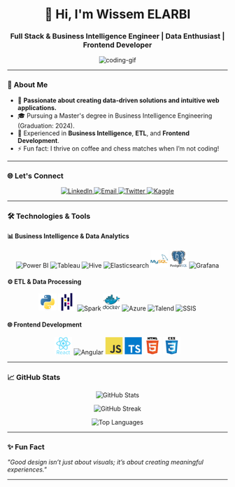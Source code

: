 <h1 align="center">👋 Hi, I'm Wissem ELARBI</h1>
<h3 align="center">Full Stack & Business Intelligence Engineer | Data Enthusiast | Frontend Developer</h3>

<p align="center">
  <img src="https://media.giphy.com/media/qgQUggAC3Pfv687qPC/giphy.gif" width="600" height="300" alt="coding-gif">
</p>

---

### 🎯 **About Me**

- 🚀 **Passionate about creating data-driven solutions and intuitive web applications.**
- 🎓 Pursuing a Master's degree in Business Intelligence Engineering (Graduation: 2024).
- 💼 Experienced in **Business Intelligence**, **ETL**, and **Frontend Development**.
- ⚡ Fun fact: I thrive on coffee and chess matches when I’m not coding!

---

### 🌐 **Let's Connect**

<p align="center">
  <a href="https://linkedin.com/in/wissem-elarbi" target="_blank">
    <img src="https://img.shields.io/badge/LinkedIn-%230077B5.svg?style=for-the-badge&logo=linkedin&logoColor=white" alt="LinkedIn">
  </a>
  <a href="mailto:wissem.elarbi@esprit.tn" target="_blank">
    <img src="https://img.shields.io/badge/Email-%23D14836.svg?style=for-the-badge&logo=gmail&logoColor=white" alt="Email">
  </a>
  <a href="https://twitter.com/wissem-elarbi" target="_blank">
    <img src="https://img.shields.io/badge/Twitter-%231DA1F2.svg?style=for-the-badge&logo=twitter&logoColor=white" alt="Twitter">
  </a>
  <a href="https://kaggle.com/wissemelarbi" target="_blank">
    <img src="https://img.shields.io/badge/Kaggle-%230F4B89.svg?style=for-the-badge&logo=kaggle&logoColor=white" alt="Kaggle">
  </a>
</p>

---

### 🛠️ **Technologies & Tools**

#### **📊 Business Intelligence & Data Analytics**
<p align="center">
  <img src="https://www.vectorlogo.zone/logos/microsoft_powerbi/microsoft_powerbi-icon.svg" width="40" alt="Power BI" />
  <img src="https://www.vectorlogo.zone/logos/tableau/tableau-icon.svg" width="40" alt="Tableau" />
  <img src="https://www.vectorlogo.zone/logos/apache_hive/apache_hive-icon.svg" width="40" alt="Hive" />
  <img src="https://www.vectorlogo.zone/logos/elastic/elastic-icon.svg" width="40" alt="Elasticsearch" />
  <img src="https://raw.githubusercontent.com/devicons/devicon/master/icons/mysql/mysql-original-wordmark.svg" width="40" alt="MySQL" />
  <img src="https://raw.githubusercontent.com/devicons/devicon/master/icons/postgresql/postgresql-original-wordmark.svg" width="40" alt="PostgreSQL" />
  <img src="https://www.vectorlogo.zone/logos/grafana/grafana-icon.svg" width="40" alt="Grafana" />
</p>

#### **⚙️ ETL & Data Processing**
<p align="center">
  <img src="https://raw.githubusercontent.com/devicons/devicon/master/icons/python/python-original.svg" width="40" alt="Python" />
  <img src="https://raw.githubusercontent.com/devicons/devicon/2ae2a900d2f041da66e950e4d48052658d850630/icons/pandas/pandas-original.svg" width="40" alt="Pandas" />
  <img src="https://www.vectorlogo.zone/logos/apache_spark/apache_spark-icon.svg" width="40" alt="Spark" />
  <img src="https://raw.githubusercontent.com/devicons/devicon/master/icons/docker/docker-original-wordmark.svg" width="40" alt="Docker" />
  <img src="https://www.vectorlogo.zone/logos/microsoft_azure/microsoft_azure-icon.svg" width="40" alt="Azure" />
  <img src="https://www.vectorlogo.zone/logos/talend/talend-icon.svg" width="40" alt="Talend" />
  <img src="https://upload.wikimedia.org/wikipedia/commons/4/4f/Microsoft_SQL_Server_Integration_Services_Logo.png" width="40" alt="SSIS" />
</p>


#### **🌐 Frontend Development**
<p align="center">
  <img src="https://raw.githubusercontent.com/devicons/devicon/master/icons/react/react-original-wordmark.svg" width="40" alt="React" />
  <img src="https://angular.io/assets/images/logos/angular/angular.svg" width="40" alt="Angular" />
  <img src="https://raw.githubusercontent.com/devicons/devicon/master/icons/javascript/javascript-original.svg" width="40" alt="JavaScript" />
  <img src="https://raw.githubusercontent.com/devicons/devicon/master/icons/typescript/typescript-original.svg" width="40" alt="TypeScript" />
  <img src="https://raw.githubusercontent.com/devicons/devicon/master/icons/html5/html5-original-wordmark.svg" width="40" alt="HTML5" />
  <img src="https://raw.githubusercontent.com/devicons/devicon/master/icons/css3/css3-original-wordmark.svg" width="40" alt="CSS3" />
</p>

---

### 📈 **GitHub Stats**

<p align="center">
  <img src="https://github-readme-stats.vercel.app/api?username=wissemelarbi11&show_icons=true&locale=en&theme=radical" alt="GitHub Stats" />
</p>

<p align="center">
  <img src="https://github-readme-streak-stats.herokuapp.com/?user=wissemelarbi11&theme=radical" alt="GitHub Streak" />
</p>

<p align="center">
  <img src="https://github-readme-stats.vercel.app/api/top-langs/?username=wissemelarbi11&layout=compact&theme=radical" alt="Top Languages" />
</p>

---

### ✨ **Fun Fact**
*"Good design isn’t just about visuals; it’s about creating meaningful experiences."*

---

